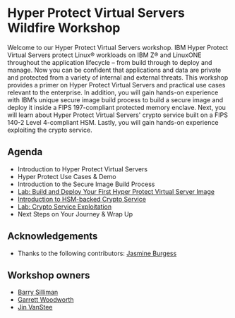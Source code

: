 # Hyper Protect Virtual Servers Wildfire Workshop

Welcome to our Hyper Protect Virtual Servers workshop. IBM Hyper Protect Virtual Servers protect Linux® workloads on IBM Z® and LinuxONE throughout the application lifecycle – from build through to deploy and manage. Now you can be confident that applications and data are private and protected from a variety of internal and external threats. This workshop provides a primer on Hyper Protect Virtual Servers and practical use cases relevant to the enterprise. In addition, you will gain hands-on experience with IBM’s unique secure image build process to build a secure image and deploy it inside a FIPS 197-compliant protected memory enclave. Next, you will learn about Hyper Protect Virtual Servers' crypto service built on a FIPS 140-2 Level 4-compliant HSM. Lastly, you will gain hands-on experience exploiting the crypto service.

## Agenda
* Introduction to Hyper Protect Virtual Servers
* Hyper Protect Use Cases & Demo
* Introduction to the Secure Image Build Process
* [Lab: Build and Deploy Your First Hyper Protect Virtual Server Image](securebuild-lab/overview.md)
* [Introduction to HSM-backed Crypto Service](GREP11-Intro.pdf)
* [Lab: Crypto Service Exploitation](grep11-lab/overview.md)
* Next Steps on Your Journey & Wrap Up

## Acknowledgements
* Thanks to the following contributors: [Jasmine Burgess](mailto:jnburges@us.ibm.com)

## Workshop owners
* [Barry Silliman](mailto:silliman@us.ibm.com)
* [Garrett Woodworth](mailto:garrett.lee.woodworth@ibm.com)
* [Jin VanStee](mailto:jinxiong@us.ibm.com)
